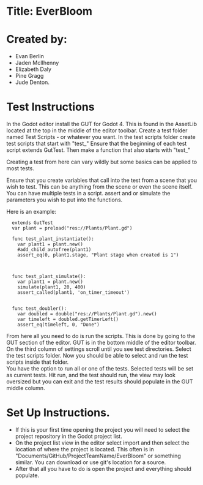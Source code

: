 # Title: EverBloom

# Created by:

- Evan Berlin
- Jaden McIlhenny
- Elizabeth Daly
- Pine Gragg
- Jude Denton.



# Test Instructions

In the Godot editor install the GUT for Godot 4. 
  This is found in the AssetLib located at the top in the middle of the editor toolbar.
Create a test folder named Test Scripts - or whatever you want.
In the test scripts folder create test scripts that start with "test_"
Ensure that the beginning of each test script extends GutTest.
Then make a function that also starts with "test_"

Creating a test from here can vary wildly but some basics can be applied to most tests.

Ensure that you create variables that call into the test from a scene that you wish to test.
This can be anything from the scene or even the scene itself.
You can have multiple tests in a script.
assert and or simulate the parameters you wish to put into the functions.

Here is an example:

      extends GutTest
      var plant = preload("res://Plants/Plant.gd")
      
      func test_plant_instantiate():
      	var plant1 = plant.new()
      	#add_child_autofree(plant1)
      	assert_eq(0, plant1.stage, "Plant stage when created is 1")
      	
      	
      
      func test_plant_simulate():
      	var plant1 = plant.new()
      	simulate(plant1, 20, 400)
      	assert_called(plant1, 'on_timer_timeout')
      	
      	
      func test_doubler():
      	var doubled = double("res://Plants/Plant.gd").new()
      	var timeleft = doubled.getTimerLeft()
      	assert_eq(timeleft, 0, "Done")

From here all you need to do is run the scripts.
This is done by going to the GUT section of the editor.
  GUT is in the bottom middle of the editor toolbar.
On the third column of settings scroll until you see test directories.
Select the test scripts folder.
Now you should be able to select and run the test scripts inside that folder.  
You have the option to run all or one of the tests.  Selected tests will be set as current tests.
Hit run, and the test should run, the view may look oversized but you can exit and the test results should populate in the GUT middle column.




# Set Up Instructions.

- If this is your first time opening the project you will need to select the project repository in the Godot project list.
- On the project list view in the editor select import and then select the location of where the project is located.
  This often is in "Documents/GitHub/ProjectTeamName/EverBloom" or something similar.
  You can download or use git's location for a source.
- After that all you have to do is open the project and everything should populate.




